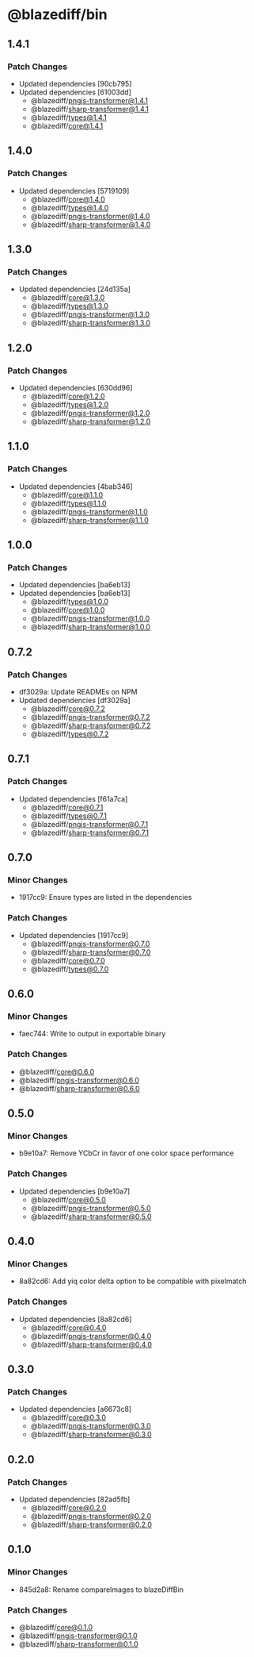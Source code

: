# @blazediff/bin

## 1.4.1

### Patch Changes

- Updated dependencies [90cb795]
- Updated dependencies [61003dd]
  - @blazediff/pngjs-transformer@1.4.1
  - @blazediff/sharp-transformer@1.4.1
  - @blazediff/types@1.4.1
  - @blazediff/core@1.4.1

## 1.4.0

### Patch Changes

- Updated dependencies [5719109]
  - @blazediff/core@1.4.0
  - @blazediff/types@1.4.0
  - @blazediff/pngjs-transformer@1.4.0
  - @blazediff/sharp-transformer@1.4.0

## 1.3.0

### Patch Changes

- Updated dependencies [24d135a]
  - @blazediff/core@1.3.0
  - @blazediff/types@1.3.0
  - @blazediff/pngjs-transformer@1.3.0
  - @blazediff/sharp-transformer@1.3.0

## 1.2.0

### Patch Changes

- Updated dependencies [630dd96]
  - @blazediff/core@1.2.0
  - @blazediff/types@1.2.0
  - @blazediff/pngjs-transformer@1.2.0
  - @blazediff/sharp-transformer@1.2.0

## 1.1.0

### Patch Changes

- Updated dependencies [4bab346]
  - @blazediff/core@1.1.0
  - @blazediff/types@1.1.0
  - @blazediff/pngjs-transformer@1.1.0
  - @blazediff/sharp-transformer@1.1.0

## 1.0.0

### Patch Changes

- Updated dependencies [ba6eb13]
- Updated dependencies [ba6eb13]
  - @blazediff/types@1.0.0
  - @blazediff/core@1.0.0
  - @blazediff/pngjs-transformer@1.0.0
  - @blazediff/sharp-transformer@1.0.0

## 0.7.2

### Patch Changes

- df3029a: Update READMEs on NPM
- Updated dependencies [df3029a]
  - @blazediff/core@0.7.2
  - @blazediff/pngjs-transformer@0.7.2
  - @blazediff/sharp-transformer@0.7.2
  - @blazediff/types@0.7.2

## 0.7.1

### Patch Changes

- Updated dependencies [f61a7ca]
  - @blazediff/core@0.7.1
  - @blazediff/types@0.7.1
  - @blazediff/pngjs-transformer@0.7.1
  - @blazediff/sharp-transformer@0.7.1

## 0.7.0

### Minor Changes

- 1917cc9: Ensure types are listed in the dependencies

### Patch Changes

- Updated dependencies [1917cc9]
  - @blazediff/pngjs-transformer@0.7.0
  - @blazediff/sharp-transformer@0.7.0
  - @blazediff/core@0.7.0
  - @blazediff/types@0.7.0

## 0.6.0

### Minor Changes

- faec744: Write to output in exportable binary

### Patch Changes

- @blazediff/core@0.6.0
- @blazediff/pngjs-transformer@0.6.0
- @blazediff/sharp-transformer@0.6.0

## 0.5.0

### Minor Changes

- b9e10a7: Remove YCbCr in favor of one color space performance

### Patch Changes

- Updated dependencies [b9e10a7]
  - @blazediff/core@0.5.0
  - @blazediff/pngjs-transformer@0.5.0
  - @blazediff/sharp-transformer@0.5.0

## 0.4.0

### Minor Changes

- 8a82cd6: Add yiq color delta option to be compatible with pixelmatch

### Patch Changes

- Updated dependencies [8a82cd6]
  - @blazediff/core@0.4.0
  - @blazediff/pngjs-transformer@0.4.0
  - @blazediff/sharp-transformer@0.4.0

## 0.3.0

### Patch Changes

- Updated dependencies [a6673c8]
  - @blazediff/core@0.3.0
  - @blazediff/pngjs-transformer@0.3.0
  - @blazediff/sharp-transformer@0.3.0

## 0.2.0

### Patch Changes

- Updated dependencies [82ad5fb]
  - @blazediff/core@0.2.0
  - @blazediff/pngjs-transformer@0.2.0
  - @blazediff/sharp-transformer@0.2.0

## 0.1.0

### Minor Changes

- 845d2a8: Rename compareImages to blazeDiffBin

### Patch Changes

- @blazediff/core@0.1.0
- @blazediff/pngjs-transformer@0.1.0
- @blazediff/sharp-transformer@0.1.0
